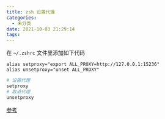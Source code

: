 ```yaml
---
title: zsh 设置代理
categories:
  - 未分类
date: 2021-10-03 21:29:14
tags:
---
```

在 `~/.zshrc` 文件里添加如下代码
```
alias setproxy="export ALL_PROXY=http://127.0.0.1:15236"
alias unsetproxy="unset ALL_PROXY"
```
```bash
# 设置代理
setproxy
# 取消代理
unsetproxy
```
[参考](https://blog.csdn.net/weixin_44259233/article/details/108403620)